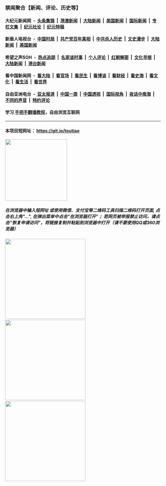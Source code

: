 ### 禁闻聚合【新闻、评论、历史等】

#### 大纪元新闻网 &nbsp;-&nbsp; [头条集锦](indexes/E头条集锦.md?t=02071002) &nbsp;|&nbsp; [港澳新闻](indexes/E港澳新闻.md?t=02071002)  &nbsp;|&nbsp; [大陆新闻](indexes/E大陆新闻.md?t=02071002) &nbsp;|&nbsp; [美国新闻](indexes/E美国新闻.md?t=02071002) &nbsp;|&nbsp; [国际新闻](indexes/E国际新闻.md?t=02071002) &nbsp;|&nbsp; [专栏文集](indexes/E专栏文集.md?t=02071002) &nbsp;|&nbsp; [纪元社论](indexes/E纪元社论.md?t=02071002) &nbsp;|&nbsp; [纪元特稿](indexes/E纪元特稿.md?t=02071002) 

#### 新唐人电视台 &nbsp;-&nbsp; [中国时局](indexes/N中国时局.md?t=02071002) &nbsp;|&nbsp; [共产党百年真相](indexes/N共产党百年真相.md?t=02071002) &nbsp;|&nbsp; [中共杀人历史](indexes/N中共杀人历史.md?t=02071002) &nbsp;|&nbsp; [文史漫步](indexes/N文史漫步.md?t=02071002) &nbsp;|&nbsp; [大陆新闻](indexes/N大陆新闻.md?t=02071002) &nbsp;|&nbsp; [美国新闻](indexes/N美国新闻.md?t=02071002)

#### 希望之声SOH &nbsp;-&nbsp; [热点追踪](indexes/H热点追踪.md?t=02071002) &nbsp;|&nbsp; [名家谈时事](indexes/H名家谈时事.md?t=02071002) &nbsp;|&nbsp; [个人评论](indexes/H个人评论.md?t=02071002)  &nbsp;|&nbsp; [红朝解密](indexes/H红朝解密.md?t=02071002) &nbsp;|&nbsp; [文化寻根](indexes/H文化寻根.md?t=02071002) &nbsp;|&nbsp; [大陆新闻](indexes/H大陆新闻.md?t=02071002) &nbsp;|&nbsp; [港台新闻](indexes/H港台新闻.md?t=02071002)

#### 看中国新闻网 &nbsp;-&nbsp; [看大陆](indexes/S看大陆.md?t=02071002) &nbsp;|&nbsp; [看官场](indexes/S看官场.md?t=02071002) &nbsp;|&nbsp; [看民生](indexes/S看民生.md?t=02071002)  &nbsp;|&nbsp; [看博谈](indexes/S看博谈.md?t=02071002) &nbsp;|&nbsp; [看财经](indexes/S看财经.md?t=02071002) &nbsp;|&nbsp; [看史海](indexes/S看史海.md?t=02071002) &nbsp;|&nbsp; [看文化](indexes/S看文化.md?t=02071002) &nbsp;|&nbsp; [看生活](indexes/S看生活.md?t=02071002) &nbsp;|&nbsp; [看世界](indexes/S看世界.md?t=02071002)

#### 自由亚洲电台 &nbsp;-&nbsp; [亚太报道](indexes/R亚太报道.md?t=02071002) &nbsp;|&nbsp; [中国一周](indexes/R中国一周.md?t=02071002) &nbsp;|&nbsp; [中国透视](indexes/R中国透视.md?t=02071002)  &nbsp;|&nbsp; [国际视角](indexes/R国际视角.md?t=02071002) &nbsp;|&nbsp; [夜话中南海](indexes/R夜话中南海.md?t=02071002) &nbsp;|&nbsp; [不同的声音](indexes/R不同的声音.md?t=02071002) &nbsp;|&nbsp; [特约评论](indexes/R特约评论.md?t=02071002)

#### 学习 [手把手翻墙教程](https://github.com/gfw-breaker/guides/wiki)，自由浏览互联网

----

#### 本项目短网址： https://git.io/toutiao
<img src="https://raw.githubusercontent.com/gfw-breaker/banned-news/master/scripts/img/qr.png" width="200px"/>  

##### 在浏览器中输入短网址 或使用微信、支付宝等二维码工具扫描二维码打开页面, 点击右上角"...", 在弹出菜单中点击“在浏览器打开”； 若网页被举报禁止访问，请点击“恢复申请访问”，将链接复制并粘贴到浏览器中打开（请不要使用QQ或360浏览器）

<img src="https://raw.githubusercontent.com/gfw-breaker/banned-news/master/scripts/img/1.png" width="260px"/> &nbsp; <img src="https://raw.githubusercontent.com/gfw-breaker/banned-news/master/scripts/img/2.png" width="260px"/> &nbsp; <img src="https://raw.githubusercontent.com/gfw-breaker/banned-news/master/scripts/img/3.png" width="260px"/>
